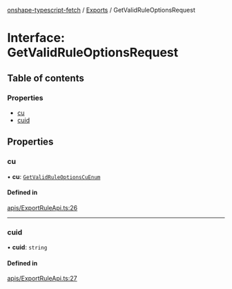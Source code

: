 [onshape-typescript-fetch](../README.md) / [Exports](../modules.md) / GetValidRuleOptionsRequest

# Interface: GetValidRuleOptionsRequest

## Table of contents

### Properties

- [cu](GetValidRuleOptionsRequest.md#cu)
- [cuid](GetValidRuleOptionsRequest.md#cuid)

## Properties

### cu

• **cu**: [`GetValidRuleOptionsCuEnum`](../modules.md#getvalidruleoptionscuenum-1)

#### Defined in

[apis/ExportRuleApi.ts:26](https://github.com/toebes/onshape-typescript-fetch/blob/3e11ae1/apis/ExportRuleApi.ts#L26)

___

### cuid

• **cuid**: `string`

#### Defined in

[apis/ExportRuleApi.ts:27](https://github.com/toebes/onshape-typescript-fetch/blob/3e11ae1/apis/ExportRuleApi.ts#L27)
